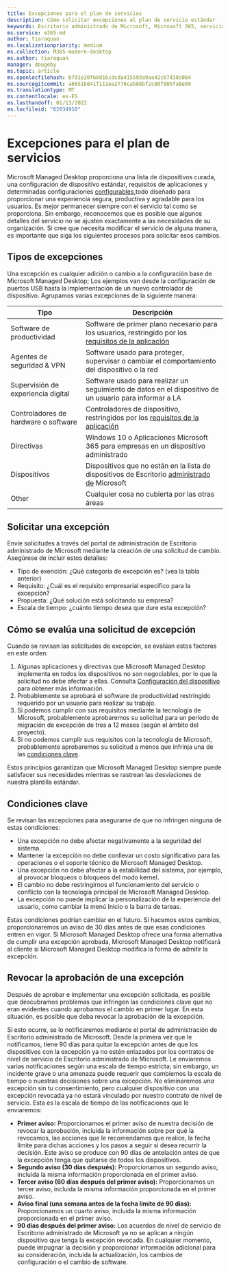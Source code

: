 ```yaml
---
title: Excepciones para el plan de servicios
description: Cómo solicitar excepciones al plan de servicio estándar
keywords: Escritorio administrado de Microsoft, Microsoft 365, servicio, documentación
ms.service: m365-md
author: tiaraquan
ms.localizationpriority: medium
ms.collection: M365-modern-desktop
ms.author: tiaraquan
manager: dougeby
ms.topic: article
ms.openlocfilehash: b791e20f68d16cdcda415593a9aa42cb7438c084
ms.sourcegitcommit: a6651b841f111ea2776cab88bf2c80f805fa8e09
ms.translationtype: MT
ms.contentlocale: es-ES
ms.lasthandoff: 01/13/2022
ms.locfileid: "62034910"
---
```

# <a name="exceptions-to-the-service-plan"></a>Excepciones para el plan de servicios

Microsoft Managed Desktop proporciona una [](device-policies.md)lista de dispositivos curada, una configuración de dispositivo estándar, requisitos de aplicaciones y determinadas configuraciones [configurables,](../working-with-managed-desktop/config-setting-overview.md)todo diseñado para proporcionar una experiencia segura, productiva y agradable para los usuarios. Es mejor permanecer siempre con el servicio tal como se proporciona. Sin embargo, reconocemos que es posible que algunos detalles del servicio no se ajusten exactamente a las necesidades de su organización. Si cree que necesita modificar el servicio de alguna manera, es importante que siga los siguientes procesos para solicitar esos cambios.
 
## <a name="types-of-exceptions"></a>Tipos de excepciones

Una excepción es cualquier adición o cambio a la configuración base de Microsoft Managed Desktop; Los ejemplos van desde la configuración de puertos USB hasta la implementación de un nuevo controlador de dispositivo. Agrupamos varias excepciones de la siguiente manera:

|Tipo  |Descripción  |
|---------|---------|
|Software de productividad     |  Software de primer plano necesario para los usuarios, restringido por los [requisitos de la aplicación](mmd-app-requirements.md)       |
|Agentes de seguridad & VPN     |  Software usado para proteger, supervisar o cambiar el comportamiento del dispositivo o la red       |
|Supervisión de experiencia digital     |  Software usado para realizar un seguimiento de datos en el dispositivo de un usuario para informar a LA       |
|Controladores de hardware o software     |   Controladores de dispositivo, restringidos por los [requisitos de la aplicación](mmd-app-requirements.md)      |
|Directivas     | Windows 10 o Aplicaciones Microsoft 365 para empresas en un dispositivo administrado        |
|Dispositivos     | Dispositivos que no están en la lista de dispositivos de Escritorio [administrado de](device-list.md) Microsoft        |
|Other     |  Cualquier cosa no cubierta por las otras áreas       |
 
## <a name="request-an-exception"></a>Solicitar una excepción

Envíe solicitudes a través del portal de administración de Escritorio administrado de Microsoft mediante la creación de una solicitud de cambio. Asegúrese de incluir estos detalles:

- Tipo de exención: ¿Qué categoría de excepción es? (vea la tabla anterior)
- Requisito: ¿Cuál es el requisito empresarial específico para la excepción?
- Propuesta: ¿Qué solución está solicitando su empresa?
- Escala de tiempo: ¿cuánto tiempo desea que dure esta excepción? 

## <a name="how-we-assess-an-exception-request"></a>Cómo se evalúa una solicitud de excepción

Cuando se revisan las solicitudes de excepción, se evalúan estos factores en este orden:
 
1. Algunas aplicaciones y directivas que Microsoft Managed Desktop implementa en todos los dispositivos no son negociables, por lo que la solicitud no debe afectar a ellas. Consulta [Configuración del dispositivo](device-policies.md) para obtener más información.
2. Probablemente se aprobará el software de productividad restringido requerido por un usuario para realizar su trabajo. 
3. Si podemos cumplir con sus requisitos mediante la tecnología de Microsoft, probablemente aprobaremos su solicitud para un período de migración de excepción de tres a 12 meses (según el ámbito del proyecto).
4. Si no podemos cumplir sus requisitos con la tecnología de Microsoft, probablemente aprobaremos su solicitud a menos que infrinja una de las [condiciones clave](#key-conditions).  

Estos principios garantizan que Microsoft Managed Desktop siempre puede satisfacer sus necesidades mientras se rastrean las desviaciones de nuestra plantilla estándar. 

## <a name="key-conditions"></a>Condiciones clave

Se revisan las excepciones para asegurarse de que no infringen ninguna de estas condiciones:

- Una excepción no debe afectar negativamente a la seguridad del sistema. 
- Mantener la excepción no debe conllevar un costo significativo para las operaciones o el soporte técnico de Microsoft Managed Desktop.
- Una excepción no debe afectar a la estabilidad del sistema, por ejemplo, al provocar bloqueos o bloqueos del modo kernel.
- El cambio no debe restringirnos el funcionamiento del servicio o conflicto con la tecnología principal de Microsoft Managed Desktop.
- La excepción no puede implicar la personalización de la experiencia del usuario, como cambiar la menú Inicio o la barra de tareas.

Estas condiciones podrían cambiar en el futuro. Si hacemos estos cambios, proporcionaremos un aviso de 30 días antes de que esas condiciones entren en vigor.  Si Microsoft Managed Desktop ofrece una forma alternativa de cumplir una excepción aprobada, Microsoft Managed Desktop notificará al cliente si Microsoft Managed Desktop modifica la forma de admitir la excepción. 

## <a name="revoking-approval-for-an-exception"></a>Revocar la aprobación de una excepción

Después de aprobar e implementar una excepción solicitada, es posible que descubramos problemas que infringen las condiciones clave que no eran evidentes cuando aprobamos el cambio en primer lugar. En esta situación, es posible que deba revocar la aprobación de la excepción.
 
Si esto ocurre, se lo notificaremos mediante el portal de administración de Escritorio administrado de Microsoft. Desde la primera vez que le notificamos, tiene 90 días para quitar la excepción antes de que los dispositivos con la excepción ya no estén enlazados por los contratos de nivel de servicio de Escritorio administrado de Microsoft. Le enviaremos varias notificaciones según una escala de tiempo estricta; sin embargo, un incidente grave o una amenaza puede requerir que cambiemos la escala de tiempo o nuestras decisiones sobre una excepción. No eliminaremos *una* excepción sin tu consentimiento, pero cualquier dispositivo con una excepción revocada ya no estará vinculado por nuestro contrato de nivel de servicio. Esta es la escala de tiempo de las notificaciones que le enviaremos:

- **Primer aviso:** Proporcionamos el primer aviso de nuestra decisión de revocar la aprobación, incluida la información sobre por qué la revocamos, las acciones que le recomendamos que realice, la fecha límite para dichas acciones y los pasos a seguir si desea recurrir la decisión. Este aviso se produce con 90 días de antelación antes de que la excepción tenga que quitarse de todos los dispositivos. 
- **Segundo aviso (30 días después):** Proporcionamos un segundo aviso, incluida la misma información proporcionada en el primer aviso. 
- **Tercer aviso (60 días después del primer aviso):** Proporcionamos un tercer aviso, incluida la misma información proporcionada en el primer aviso. 
- **Aviso final (una semana antes de la fecha límite de 90 días):** Proporcionamos un cuarto aviso, incluida la misma información proporcionada en el primer aviso.
- **90 días después del primer aviso:** Los acuerdos de nivel de servicio de Escritorio administrado de Microsoft ya no se aplican a ningún dispositivo que tenga la excepción revocada. En cualquier momento, puede impugnar la decisión y proporcionar información adicional para su consideración, incluida la actualización, los cambios de configuración o el cambio de software. 


